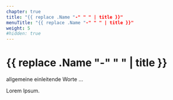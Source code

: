 ```yaml
---
chapter: true
title: "{{ replace .Name "-" " " | title }}"
menuTitle: "{{ replace .Name "-" " " | title }}"
weight: 5
#hidden: true
---
```



# {{ replace .Name "-" " " | title }}

allgemeine einleitende Worte ...


Lorem Ipsum.
